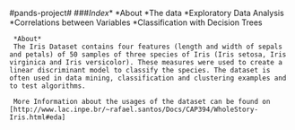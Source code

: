  #pands-project#
###_Index_*
     *About
     *The data
     *Exploratory Data Analysis
     *Correlations between Variables
     *Classification with Decision Trees

     *About*
     The Iris Dataset contains four features (length and width of sepals and petals) of 50 samples of three species of Iris (Iris setosa, Iris virginica and Iris versicolor). These measures were used to create a linear discriminant model to classify the species. The dataset is often used in data mining, classification and clustering examples and to test algorithms.

     More Information about the usages of the dataset can be found on [http://www.lac.inpe.br/~rafael.santos/Docs/CAP394/WholeStory-Iris.html#eda]